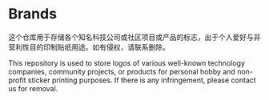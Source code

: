 # Brands

这个仓库用于存储各个知名科技公司或社区项目或产品的标志，出于个人爱好与非营利性目的印制贴纸用途。如有侵权，请联系删除。

This repository is used to store logos of various well-known technology companies, community projects, or products for personal hobby and non-profit sticker printing purposes. If there is any infringement, please contact us for removal.
